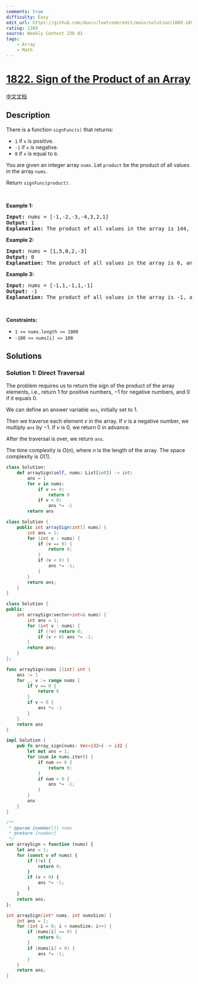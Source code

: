```yaml
---
comments: true
difficulty: Easy
edit_url: https://github.com/doocs/leetcode/edit/main/solution/1800-1899/1822.Sign%20of%20the%20Product%20of%20an%20Array/README_EN.md
rating: 1209
source: Weekly Contest 236 Q1
tags:
    - Array
    - Math
---
```


# [1822. Sign of the Product of an Array](https://leetcode.com/problems/sign-of-the-product-of-an-array)

[中文文档](/solution/1800-1899/1822.Sign%20of%20the%20Product%20of%20an%20Array/README.md)

## Description

<p>There is a function <code>signFunc(x)</code> that returns:</p>

<ul>
	<li><code>1</code> if <code>x</code> is positive.</li>
	<li><code>-1</code> if <code>x</code> is negative.</li>
	<li><code>0</code> if <code>x</code> is equal to <code>0</code>.</li>
</ul>

<p>You are given an integer array <code>nums</code>. Let <code>product</code> be the product of all values in the array <code>nums</code>.</p>

<p>Return <code>signFunc(product)</code>.</p>

<p>&nbsp;</p>
<p><strong class="example">Example 1:</strong></p>

<pre>
<strong>Input:</strong> nums = [-1,-2,-3,-4,3,2,1]
<strong>Output:</strong> 1
<strong>Explanation:</strong> The product of all values in the array is 144, and signFunc(144) = 1
</pre>

<p><strong class="example">Example 2:</strong></p>

<pre>
<strong>Input:</strong> nums = [1,5,0,2,-3]
<strong>Output:</strong> 0
<strong>Explanation:</strong> The product of all values in the array is 0, and signFunc(0) = 0
</pre>

<p><strong class="example">Example 3:</strong></p>

<pre>
<strong>Input:</strong> nums = [-1,1,-1,1,-1]
<strong>Output:</strong> -1
<strong>Explanation:</strong> The product of all values in the array is -1, and signFunc(-1) = -1
</pre>

<p>&nbsp;</p>
<p><strong>Constraints:</strong></p>

<ul>
	<li><code>1 &lt;= nums.length &lt;= 1000</code></li>
	<li><code>-100 &lt;= nums[i] &lt;= 100</code></li>
</ul>

## Solutions

### Solution 1: Direct Traversal

The problem requires us to return the sign of the product of the array elements, i.e., return $1$ for positive numbers, $-1$ for negative numbers, and $0$ if it equals $0$.

We can define an answer variable `ans`, initially set to $1$.

Then we traverse each element $v$ in the array. If $v$ is a negative number, we multiply `ans` by $-1$. If $v$ is $0$, we return $0$ in advance.

After the traversal is over, we return `ans`.

The time complexity is $O(n)$, where $n$ is the length of the array. The space complexity is $O(1)$.

<!-- tabs:start -->

```python
class Solution:
    def arraySign(self, nums: List[int]) -> int:
        ans = 1
        for v in nums:
            if v == 0:
                return 0
            if v < 0:
                ans *= -1
        return ans
```

```java
class Solution {
    public int arraySign(int[] nums) {
        int ans = 1;
        for (int v : nums) {
            if (v == 0) {
                return 0;
            }
            if (v < 0) {
                ans *= -1;
            }
        }
        return ans;
    }
}
```

```cpp
class Solution {
public:
    int arraySign(vector<int>& nums) {
        int ans = 1;
        for (int v : nums) {
            if (!v) return 0;
            if (v < 0) ans *= -1;
        }
        return ans;
    }
};
```

```go
func arraySign(nums []int) int {
	ans := 1
	for _, v := range nums {
		if v == 0 {
			return 0
		}
		if v < 0 {
			ans *= -1
		}
	}
	return ans
}
```

```rust
impl Solution {
    pub fn array_sign(nums: Vec<i32>) -> i32 {
        let mut ans = 1;
        for &num in nums.iter() {
            if num == 0 {
                return 0;
            }
            if num < 0 {
                ans *= -1;
            }
        }
        ans
    }
}
```

```js
/**
 * @param {number[]} nums
 * @return {number}
 */
var arraySign = function (nums) {
    let ans = 1;
    for (const v of nums) {
        if (!v) {
            return 0;
        }
        if (v < 0) {
            ans *= -1;
        }
    }
    return ans;
};
```

```c
int arraySign(int* nums, int numsSize) {
    int ans = 1;
    for (int i = 0; i < numsSize; i++) {
        if (nums[i] == 0) {
            return 0;
        }
        if (nums[i] < 0) {
            ans *= -1;
        }
    }
    return ans;
}
```

<!-- tabs:end -->

<!-- end -->
